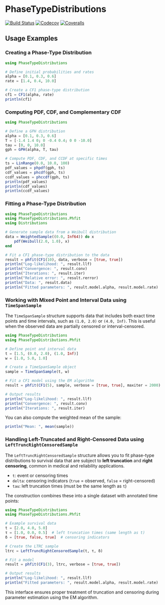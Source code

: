 # PhaseTypeDistributions

[![Build Status](https://travis-ci.com/okamumu/PhaseTypeDistributions.jl.svg?branch=master)](https://travis-ci.com/okamumu/PhaseTypeDistributions.jl)
[![Codecov](https://codecov.io/gh/okamumu/PhaseTypeDistributions.jl/branch/master/graph/badge.svg)](https://codecov.io/gh/okamumu/PhaseTypeDistributions.jl)
[![Coveralls](https://coveralls.io/repos/github/okamumu/PhaseTypeDistributions.jl/badge.svg?branch=master)](https://coveralls.io/github/okamumu/PhaseTypeDistributions.jl?branch=master)

## Usage Examples

### Creating a Phase-Type Distribution
```julia
using PhaseTypeDistributions

# Define initial probabilities and rates
alpha = [0.1, 0.3, 0.6]
rate = [1.4, 0.4, 10.0]

# Create a CF1 phase-type distribution
cf1 = CF1(alpha, rate)
println(cf1)
```

### Computing PDF, CDF, and Complementary CDF
```julia
using PhaseTypeDistributions

# Define a GPH distribution
alpha = [0.1, 0.3, 0.6]
T = [-1.4 1.4 0; 0 -0.4 0.4; 0 0 -10.0]
tau = [0, 0, 10.0]
gph = GPH(alpha, T, tau)

# Compute PDF, CDF, and CCDF at specific times
ts = LinRange(0.0, 10.0, 100)
pdf_values = phpdf(gph, ts)
cdf_values = phcdf(gph, ts)
ccdf_values = phccdf(gph, ts)
println(pdf_values)
println(cdf_values)
println(ccdf_values)
```

### Fitting a Phase-Type Distribution
```julia
using PhaseTypeDistributions
using PhaseTypeDistributions.Phfit
using Distributions

# Generate sample data from a Weibull distribution
data = WeightedSample((0.0, Inf64)) do x
    pdf(Weibull(2.0, 1.0), x)
end

# Fit a CF1 phase-type distribution to the data
result = phfit(CF1(10), data, verbose = [true, true])
println("Log-likelihood: ", result.llf)
println("Convergence: ", result.conv)
println("Iterations: ", result.iter)
println("Relative error: ", result.rerror)
println("Data: ", result.data)
println("Fitted parameters: ", result.model.alpha, result.model.rate)
```

### Working with Mixed Point and Interval Data using `TimeSpanSample`

The `TimeSpanSample` structure supports data that includes both exact time points and time intervals, such as `(1.0, 2.0)` or `(4.0, Inf)`. This is useful when the observed data are partially censored or interval-censored.

```julia
using PhaseTypeDistributions
using PhaseTypeDistributions.Phfit

# Define point and interval data
t = [1.5, (0.0, 2.0), (1.0, Inf)]
w = [1.0, 5.0, 1.0]

# Create a TimeSpanSample object
sample = TimeSpanSample(t, w)

# Fit a CF1 model using the EM algorithm
result = phfit(CF1(5), sample, verbose = [true, true], maxiter = 2000)

# Output results
println("Log-likelihood: ", result.llf)
println("Convergence: ", result.conv)
println("Iterations: ", result.iter)
```

You can also compute the weighted mean of the sample:

```julia
println("Mean: ", mean(sample))
```

### Handling Left-Truncated and Right-Censored Data using `LeftTruncRightCensoredSample`

The `LeftTruncRightCensoredSample` structure allows you to fit phase-type distributions to survival data that are subject to **left truncation** and **right censoring**, common in medical and reliability applications.

* `t`: event or censoring times
* `delta`: censoring indicators (`true` = observed, `false` = right-censored)
* `tau`: left truncation times (must be the same length as `t`)

The construction combines these into a single dataset with annotated time points:

```julia
using PhaseTypeDistributions
using PhaseTypeDistributions.Phfit

# Example survival data
t = [2.0, 4.0, 5.0]
τ = [1.0, 0.0, 0.5]  # left truncation times (same length as t)
δ = [true, false, true]  # censoring indicators

# Create the LTRC sample
ltrc = LeftTruncRightCensoredSample(t, τ, δ)

# Fit a model
result = phfit(CF1(3), ltrc, verbose = [true, true])

# Output results
println("Log-likelihood: ", result.llf)
println("Fitted parameters: ", result.model.alpha, result.model.rate)
```

This interface ensures proper treatment of truncation and censoring during parameter estimation using the EM algorithm.
